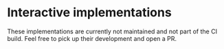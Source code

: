 # Interactive implementations

These implementations are currently not maintained and not part of the CI build. Feel free to pick up their development and open a PR.
